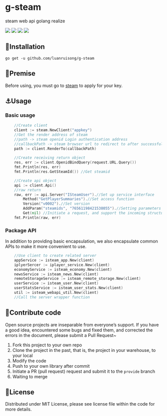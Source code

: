 # g-steam 

steam web api golang realize

![](https://img.shields.io/badge/macOS-Development-d0d1d4)
![](https://img.shields.io/badge/golang-1.15-blue)
![](https://img.shields.io/badge/godoc-reference-3C57C4)
![](https://img.shields.io/badge/version-0.1-r)

## :rocket:Installation

`
  go get -u github.com/luanruisong/g-steam
`

## :bell:Premise

   Before using, you must go to [steam](https://steamcommunity.com/dev/revokekey) to apply for your key.
   
## :anchor:Usage

### Basic usage

```go
    //Create client
    client := steam.NewClient("appkey")
    //Get the render address of steam
    //path -> steam openid Login authentication address
    //callbackPath -> steam browser url to redirect to after successful authentication
    path := client.RenderTo(callbackPath)
    
    //Create receiving return object
    res, err := client.OpenidBindQuery(request.URL.Query())
    fmt.Println(res, err)
    fmt.Println(res.GetSteamId()) //Get steamid

    //Create api object
    api := client.Api()
    //raw return
    raw, err := api.Server("ISteamUser").//Set up service interface
        Method("GetPlayerSummaries").//Set access function
        Version("v0002").//Set version
        AddParam("steamids", "76561198421538055").//Setting parameters (If the key parameter is not set, the client's appKey will be added by default)
        Get(nil) //Initiate a request, and support the incoming structure pointer to receive parameters
    fmt.Println(raw, err) 

```

### Package API

In addition to providing basic encapsulation, we also encapsulate common APIs to make it more convenient to use.

```go
    //Use client to create related server
    appService := isteam_app.New(client)
    iplyerSercer := iplayer_service.New(client)
    economyService := isteam_economy.New(client)
    newsService := isteam_news.New(client)
    remoteStorageService := isteam_remote_storage.New(client)
    userService := isteam_user.New(client)
    userStatsService := isteam_user_stats.New(client)
    util := isteam_webapi_util.New(client)
    //Call the server wrapper function
```

## :tada:Contribute code

Open source projects are inseparable from everyone’s support. If you have a good idea, encountered some bugs and fixed them, and corrected the errors in the document, please submit a Pull Request~
   1. Fork this project to your own repo
   2. Clone the project in the past, that is, the project in your warehouse, to your local
   3. Modify the code
   4. Push to your own library after commit
   5. Initiate a PR (pull request) request and submit it to the `provide` branch
   6. Waiting to merge

## :closed_book:License

Distributed under MIT License, please see license file within the code for more details.



